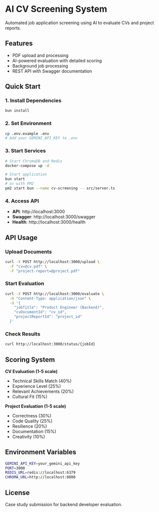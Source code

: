 # AI CV Screening System

Automated job application screening using AI to evaluate CVs and project reports.

## Features

- PDF upload and processing
- AI-powered evaluation with detailed scoring
- Background job processing
- REST API with Swagger documentation

## Quick Start

### 1. Install Dependencies
```bash
bun install
```

### 2. Set Environment
```bash
cp .env.example .env
# Add your GEMINI_API_KEY to .env
```

### 3. Start Services
```bash
# Start ChromaDB and Redis
docker-compose up -d

# Start application
bun start
# or with PM2
pm2 start bun --name cv-screening -- src/server.ts
```

### 4. Access API
- **API**: http://localhost:3000
- **Swagger**: http://localhost:3000/swagger
- **Health**: http://localhost:3000/health

## API Usage

### Upload Documents
```bash
curl -X POST http://localhost:3000/upload \
  -F "cv=@cv.pdf" \
  -F "project-report=@project.pdf"
```

### Start Evaluation
```bash
curl -X POST http://localhost:3000/evaluate \
  -H "Content-Type: application/json" \
  -d '{
    "jobTitle": "Product Engineer (Backend)",
    "cvDocumentId": "cv_id",
    "projectReportId": "project_id"
  }'
```

### Check Results
```bash
curl http://localhost:3000/status/{jobId}
```

## Scoring System

**CV Evaluation (1-5 scale)**
- Technical Skills Match (40%)
- Experience Level (25%)
- Relevant Achievements (20%)
- Cultural Fit (15%)

**Project Evaluation (1-5 scale)**
- Correctness (30%)
- Code Quality (25%)
- Resilience (20%)
- Documentation (15%)
- Creativity (10%)

## Environment Variables

```bash
GEMINI_API_KEY=your_gemini_api_key
PORT=3000
REDIS_URL=redis://localhost:6379
CHROMA_URL=http://localhost:8000
```

## License

Case study submission for backend developer evaluation.